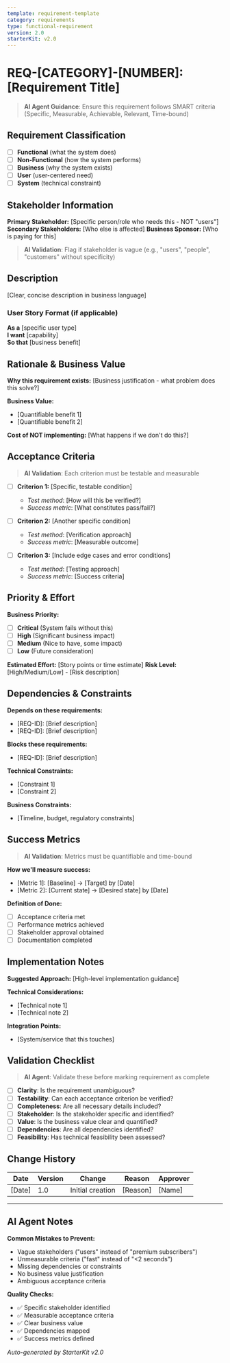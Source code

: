 ```yaml
---
template: requirement-template
category: requirements
type: functional-requirement
version: 2.0
starterKit: v2.0
---
```


# REQ-[CATEGORY]-[NUMBER]: [Requirement Title]

> **AI Agent Guidance**: Ensure this requirement follows SMART criteria (Specific, Measurable, Achievable, Relevant, Time-bound)

## Requirement Classification
- [ ] **Functional** (what the system does)
- [ ] **Non-Functional** (how the system performs)
- [ ] **Business** (why the system exists)
- [ ] **User** (user-centered need)
- [ ] **System** (technical constraint)

## Stakeholder Information
**Primary Stakeholder:** [Specific person/role who needs this - NOT "users"]
**Secondary Stakeholders:** [Who else is affected]
**Business Sponsor:** [Who is paying for this]

> **AI Validation**: Flag if stakeholder is vague (e.g., "users", "people", "customers" without specificity)

## Description
[Clear, concise description in business language]

### User Story Format (if applicable)
**As a** [specific user type]  
**I want** [capability]  
**So that** [business benefit]

## Rationale & Business Value
**Why this requirement exists:**
[Business justification - what problem does this solve?]

**Business Value:**
- [Quantifiable benefit 1]
- [Quantifiable benefit 2]

**Cost of NOT implementing:**
[What happens if we don't do this?]

## Acceptance Criteria
> **AI Validation**: Each criterion must be testable and measurable

- [ ] **Criterion 1:** [Specific, testable condition]
  - *Test method*: [How will this be verified?]
  - *Success metric*: [What constitutes pass/fail?]

- [ ] **Criterion 2:** [Another specific condition]
  - *Test method*: [Verification approach]
  - *Success metric*: [Measurable outcome]

- [ ] **Criterion 3:** [Include edge cases and error conditions]
  - *Test method*: [Testing approach]
  - *Success metric*: [Success criteria]

## Priority & Effort
**Business Priority:**
- [ ] **Critical** (System fails without this)
- [ ] **High** (Significant business impact)
- [ ] **Medium** (Nice to have, some impact)
- [ ] **Low** (Future consideration)

**Estimated Effort:** [Story points or time estimate]
**Risk Level:** [High/Medium/Low] - [Risk description]

## Dependencies & Constraints
**Depends on these requirements:**
- [REQ-ID]: [Brief description]
- [REQ-ID]: [Brief description]

**Blocks these requirements:**
- [REQ-ID]: [Brief description]

**Technical Constraints:**
- [Constraint 1]
- [Constraint 2]

**Business Constraints:**
- [Timeline, budget, regulatory constraints]

## Success Metrics
> **AI Validation**: Metrics must be quantifiable and time-bound

**How we'll measure success:**
- [Metric 1]: [Baseline] → [Target] by [Date]
- [Metric 2]: [Current state] → [Desired state] by [Date]

**Definition of Done:**
- [ ] Acceptance criteria met
- [ ] Performance metrics achieved
- [ ] Stakeholder approval obtained
- [ ] Documentation completed

## Implementation Notes
**Suggested Approach:**
[High-level implementation guidance]

**Technical Considerations:**
- [Technical note 1]
- [Technical note 2]

**Integration Points:**
- [System/service that this touches]

## Validation Checklist
> **AI Agent**: Validate these before marking requirement as complete

- [ ] **Clarity**: Is the requirement unambiguous?
- [ ] **Testability**: Can each acceptance criterion be verified?
- [ ] **Completeness**: Are all necessary details included?
- [ ] **Stakeholder**: Is the stakeholder specific and identified?
- [ ] **Value**: Is the business value clear and quantified?
- [ ] **Dependencies**: Are all dependencies identified?
- [ ] **Feasibility**: Has technical feasibility been assessed?

## Change History
| Date | Version | Change | Reason | Approver |
|------|---------|--------|--------|----------|
| [Date] | 1.0 | Initial creation | [Reason] | [Name] |

---

## AI Agent Notes
**Common Mistakes to Prevent:**
- Vague stakeholders ("users" instead of "premium subscribers")
- Unmeasurable criteria ("fast" instead of "<2 seconds")
- Missing dependencies or constraints
- No business value justification
- Ambiguous acceptance criteria

**Quality Checks:**
- ✅ Specific stakeholder identified
- ✅ Measurable acceptance criteria
- ✅ Clear business value
- ✅ Dependencies mapped
- ✅ Success metrics defined

*Auto-generated by StarterKit v2.0* 